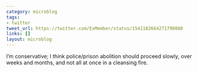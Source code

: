 ```yaml
---
category: microblog
tags:
- twitter
tweet_url: https://twitter.com/ExMember/status/1541102664271790080
links: []
layout: microblog
---
```

I’m conservative; I think police/prison abolition should proceed slowly, over weeks and months, and not all at once in a cleansing fire.
